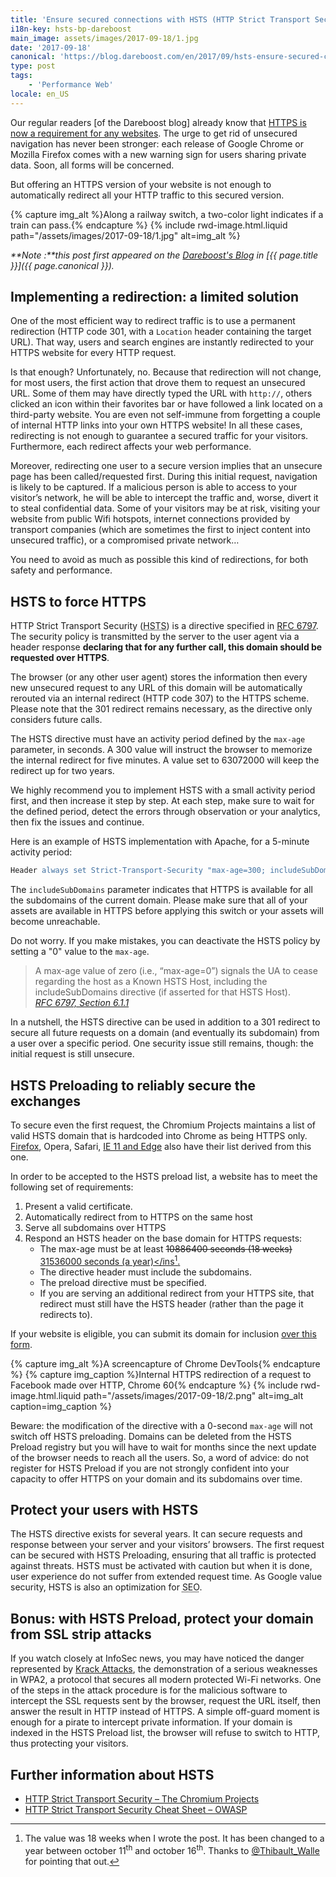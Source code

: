 ```yaml
---
title: 'Ensure secured connections with HSTS (HTTP Strict Transport Security)'
i18n-key: hsts-bp-dareboost
main_image: assets/images/2017-09-18/1.jpg
date: '2017-09-18'
canonical: 'https://blog.dareboost.com/en/2017/09/hsts-ensure-secured-connections/'
type: post
tags:
    - 'Performance Web'
locale: en_US
---
```


Our regular readers [of the Dareboost blog] already know that [HTTPS is now a requirement for any websites](https://blog.dareboost.com/en/2016/03/https-requirement-for-your-website/ "HTTPs is a requirement for your website &#124; DareBoost Blog"). The urge to get rid of unsecured navigation has never been stronger: each release of Google Chrome or Mozilla Firefox comes with a new warning sign for users sharing private data. Soon, all forms will be concerned.

But offering an HTTPS version of your website is not enough to automatically redirect all your HTTP traffic to this secured version.

{% capture img_alt %}Along a railway switch, a two-color light indicates if a train can pass.{% endcapture %}
{% include rwd-image.html.liquid 
    path="/assets/images/2017-09-18/1.jpg"
    alt=img_alt
%}

<!-- more -->

<em class="canonical">**Note&nbsp;:**this post first appeared on the [Dareboost's Blog](https://blog.dareboost.com/en/) in [{{ page.title }}]({{ page.canonical }}).</em>

## Implementing a redirection: a limited solution

One of the most efficient way to redirect traffic is to use a permanent redirection (HTTP code 301, with a `Location` header containing the target URL). That way, users and search engines are instantly redirected to your HTTPS website for every HTTP request.

Is that enough? Unfortunately, no. Because that redirection will not change, for most users, the first action that drove them to request an unsecured URL. Some of them may have directly typed the URL with `http://`, others clicked an icon within their favorites bar or have followed a link located on a third-party website. You are even not self-immune from forgetting a couple of internal HTTP links into your own HTTPS website! In all these cases, redirecting is not enough to guarantee a secured traffic for your visitors. Furthermore, each redirect affects your web performance.

Moreover, redirecting one user to a secure version implies that an unsecure page has been called/requested first. During this initial request, navigation is likely to be captured. If a malicious person is able to access to your visitor’s network, he will be able to intercept the traffic and, worse, divert it to steal confidential data. Some of your visitors may be at risk, visiting your website from public Wifi hotspots, internet connections provided by transport companies (which are sometimes the first to inject content into unsecured traffic), or a compromised private network…

You need to avoid as much as possible this kind of redirections, for both safety and performance.

## HSTS to force HTTPS

HTTP Strict Transport Security (<abbr lang="en" title="HTTP Strict Transport Security">HSTS</abbr>) is a directive specified in [RFC 6797](https://tools.ietf.org/html/rfc6797). The security policy is transmitted by the server to the user agent via a header response **declaring that for any further call, this domain should be requested over HTTPS**.

The browser (or any other user agent) stores the information then every new unsecured request to any URL of this domain will be automatically rerouted via an internal redirect (HTTP code 307) to the HTTPS scheme. Please note that the 301 redirect remains necessary, as the directive only considers future calls.

The HSTS directive must have an activity period defined by the `max-age` parameter, in seconds. A 300 value will instruct the browser to memorize the internal redirect for five minutes. A value set to 63072000 will keep the redirect up for two years.

We highly recommend you to implement HSTS with a small activity period first, and then increase it step by step. At each step, make sure to wait for the defined period, detect the errors through observation or your analytics, then fix the issues and continue.

Here is an example of HSTS implementation with Apache, for a 5-minute activity period:

```apache
Header always set Strict-Transport-Security "max-age=300; includeSubDomains;"
```

The `includeSubDomains` parameter indicates that HTTPS is available for all the subdomains of the current domain. Please make sure that all of your assets are available in HTTPS before applying this switch or your assets will become unreachable.

Do not worry. If you make mistakes, you can deactivate the HSTS policy by setting a "0" value to the `max-age`.

> A max-age value of zero (i.e., “max-age=0”) signals the UA to cease regarding the host as a Known HSTS Host, including the includeSubDomains directive (if asserted for that HSTS Host).  
> <cite>[RFC 6797, Section 6.1.1](https://tools.ietf.org/html/rfc6797#section-6.1.1)</cite>

In a nutshell, the HSTS directive can be used in addition to a 301 redirect to secure all future requests on a domain (and eventually its subdomain) from a user over a specific period. One security issue still remains, though: the initial request is still unsecure.

## HSTS Preloading to reliably secure the exchanges

To secure even the first request, the Chromium Projects maintains a list of valid HSTS domain that is hardcoded into Chrome as being HTTPS only. [Firefox](https://blog.mozilla.org/security/2012/11/01/preloading-hsts/ "Preloading HSTS &#124; Mozilla Security Blog"), Opera, Safari, [IE 11 and Edge](https://blogs.windows.com/msedgedev/2015/06/09/http-strict-transport-security-comes-to-internet-explorer-11-on-windows-8-1-and-windows-7/ "HTTP Strict Transport Security comes to Internet Explorer 11 on Windows 8.1 and Windows 7 - Microsoft Edge Dev BlogMicrosoft Edge Dev Blog") also have their list derived from this one.

In order to be accepted to the HSTS preload list, a website has to meet the following set of requirements:

1.  Present a valid certificate.
2.  Automatically redirect from to HTTPS on the same host
3.  Serve all subdomains over HTTPS
4.  Respond an HSTS header on the base domain for HTTPS requests:
    *   The max-age must be at least <del datetime="2017-10-16T07:25:54.566Z" cite="https://hstspreload.org/">10886400 seconds (18 weeks)</del> <ins datetime="2017-10-16T07:25:54.566Z" cite="https://hstspreload.org/">31536000 seconds (a year)</ins[^twalle].
    *   The directive header must include the subdomains.
    *   The preload directive must be specified.
    *   If you are serving an additional redirect from your HTTPS site, that redirect must still have the HSTS header (rather than the page it redirects to).

[^twalle]: The value was 18 weeks when I wrote the post. It has been changed to a year between october 11<sup>th</sup> and october 16<sup>th</sup>. Thanks to [@Thibault_Walle](https://twitter.com/Thibault_Walle) for pointing that out.

If your website is eligible, you can submit its domain for inclusion [over this form](https://hstspreload.org/ "HSTS Preload List Submission").

{% capture img_alt %}A screencapture of Chrome DevTools{% endcapture %}
{% capture img_caption %}Internal HTTPS redirection of a request to Facebook made over HTTP, Chrome 60{% endcapture %}
{% include rwd-image.html.liquid 
    path="/assets/images/2017-09-18/2.png"
    alt=img_alt
    caption=img_caption 
%}

Beware: the modification of the directive with a 0-second `max-age` will not switch off HSTS preloading. Domains can be deleted from the HSTS Preload registry but you will have to wait for months since the next update of the browser needs to reach all the users. So, a word of advice: do not register for HSTS Preload if you are not strongly confident into your capacity to offer HTTPS on your domain and its subdomains over time.

## Protect your users with HSTS

The HSTS directive exists for several years. It can secure requests and response between your server and your visitors’ browsers. The first request can be secured with HSTS Preloading, ensuring that all traffic is protected against threats. HSTS must be activated with caution but when it is done, user experience do not suffer from extended request time. As Google value security, HSTS is also an optimization for <abbr title="Search Engine Optimization">SEO</abbr>.

## Bonus: with HSTS Preload, protect your domain from SSL strip attacks

If you watch closely at InfoSec news, you may have noticed the danger represented by [Krack Attacks](https://www.krackattacks.com/), the demonstration of a serious weaknesses in WPA2, a protocol that secures all modern protected Wi-Fi networks. One of the steps in the attack procedure is for the malicious software to intercept the SSL requests sent by the browser, request the URL itself, then answer the result in HTTP instead of HTTPS. A simple off-guard moment is enough for a pirate to intercept private information. If your domain is indexed in the HSTS Preload list, the browser will refuse to switch to HTTP, thus protecting your visitors.

## Further information about HSTS

*   [HTTP Strict Transport Security – The Chromium Projects](https://www.chromium.org/hsts)
*   [HTTP Strict Transport Security Cheat Sheet – OWASP](https://www.owasp.org/index.php/HTTP_Strict_Transport_Security_Cheat_Sheet)